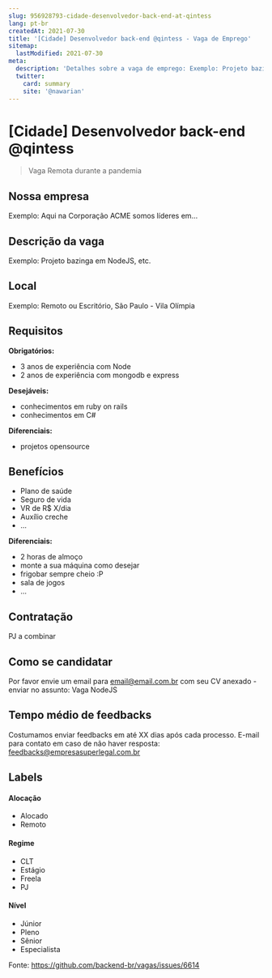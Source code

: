 ```yaml
---
slug: 956928793-cidade-desenvolvedor-back-end-at-qintess
lang: pt-br
createdAt: 2021-07-30
title: '[Cidade] Desenvolvedor back-end @qintess - Vaga de Emprego'
sitemap:
  lastModified: 2021-07-30
meta:
  description: 'Detalhes sobre a vaga de emprego: Exemplo: Projeto bazinga em NodeJS, etc.'
  twitter:
    card: summary
    site: '@nawarian'
---
```


# [Cidade] Desenvolvedor back-end @qintess

<!--
==================================================
Caso a vaga for remoto durante a pandemia informar no texto "Remoto durante o covid"
==================================================
-->
<!-- 
==================================================
POR FAVOR, SÓ POSTE SE A VAGA FOR PARA BACK-END!

Não faça distinção de gênero no título da vaga.

Use: "Back-End Developer" ao invés de 
"Desenvolvedor Back-End" \o/

Exemplo: `[São Paulo] Back-End Developer @ NOME DA EMPRESA`
==================================================
-->
<!--
==================================================
Caso a vaga for remoto durante a pandemia deixar a linha abaixo
==================================================
-->
> Vaga Remota durante a pandemia

## Nossa empresa

Exemplo: Aqui na Corporação ACME somos líderes em...

## Descrição da vaga

Exemplo: Projeto bazinga em NodeJS, etc.

## Local

Exemplo: Remoto ou Escritório, São Paulo - Vila Olímpia

## Requisitos

**Obrigatórios:**
- 3 anos de experiência com Node
- 2 anos de experiência com mongodb e express

**Desejáveis:**
- conhecimentos em ruby on rails
- conhecimentos em C#

**Diferenciais:**
- projetos opensource

## Benefícios

- Plano de saúde
- Seguro de vida
- VR de R$ X/dia
- Auxílio creche
- ...

**Diferenciais:**
- 2 horas de almoço
- monte a sua máquina como desejar
- frigobar sempre cheio :P
- sala de jogos
- ...

## Contratação

PJ a combinar

## Como se candidatar

Por favor envie um email para email@email.com.br com seu CV anexado - enviar no assunto: Vaga NodeJS

## Tempo médio de feedbacks

Costumamos enviar feedbacks em até XX dias após cada processo.
E-mail para contato em caso de não haver resposta: feedbacks@empresasuperlegal.com.br

## Labels
<!-- retire os labels que não fazem sentido à vaga -->

#### Alocação
- Alocado
- Remoto

#### Regime
- CLT
- Estágio
- Freela
- PJ

#### Nível
- Júnior
- Pleno
- Sênior
- Especialista




Fonte: https://github.com/backend-br/vagas/issues/6614